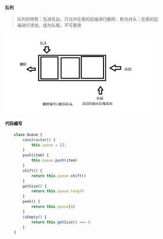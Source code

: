 #### 队列
> 队列的特性：先进先出，只允许在表的前端进行删除，称为对头；在表的后端进行添加，成为队尾，不可更改

![](../../assets/linerData/queue.png)

#### 代码编写

```js
    class Queue {
        constructor() {
            this.queue = [];
        }
        push(item) {
            this.queue.push(item)
        }
        shift() {
            return this.queue.shift()
        }
        getSize() {
            return this.queue.length
        }
        peek() {
            return this.queue[0]
        }
        isEmpty() {
            return this.getSize() === 0
        }
    }

```
